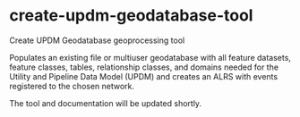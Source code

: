 # create-updm-geodatabase-tool
Create UPDM Geodatabase geoprocessing tool

Populates an existing file or multiuser geodatabase with all feature datasets, feature classes, tables, relationship classes, and domains needed for the Utility and Pipeline Data Model (UPDM) and creates an ALRS with events registered to the chosen network.

The tool and documentation will be updated shortly.
